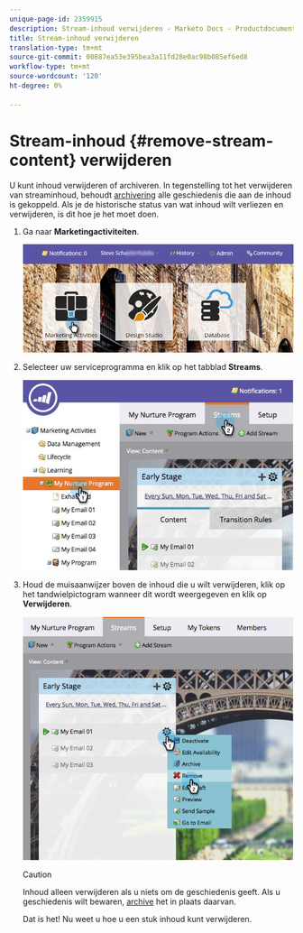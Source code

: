```yaml
---
unique-page-id: 2359915
description: Stream-inhoud verwijderen - Marketo Docs - Productdocumentatie
title: Stream-inhoud verwijderen
translation-type: tm+mt
source-git-commit: 00887ea53e395bea3a11fd28e0ac98b085ef6ed8
workflow-type: tm+mt
source-wordcount: '120'
ht-degree: 0%

---
```



# Stream-inhoud {#remove-stream-content} verwijderen

U kunt inhoud verwijderen of archiveren. In tegenstelling tot het verwijderen van streaminhoud, behoudt [archivering](archive-and-unarchive-stream-content.md) alle geschiedenis die aan de inhoud is gekoppeld. Als je de historische status van wat inhoud wilt verliezen en verwijderen, is dit hoe je het moet doen.

1. Ga naar **Marketingactiviteiten**.

   ![](assets/login-marketing-activities-1.png)

1. Selecteer uw serviceprogramma en klik op het tabblad **Streams**.

   ![](assets/cloneasteam-3.jpg)

1. Houd de muisaanwijzer boven de inhoud die u wilt verwijderen, klik op het tandwielpictogram wanneer dit wordt weergegeven en klik op **Verwijderen**.

   ![](assets/image2014-9-15-17-3a38-3a15.png)

   >[!CAUTION]
   >
   >Inhoud alleen verwijderen als u niets om de geschiedenis geeft. Als u geschiedenis wilt bewaren, [archive](archive-and-unarchive-stream-content.md) het in plaats daarvan.

   Dat is het! Nu weet u hoe u een stuk inhoud kunt verwijderen.

